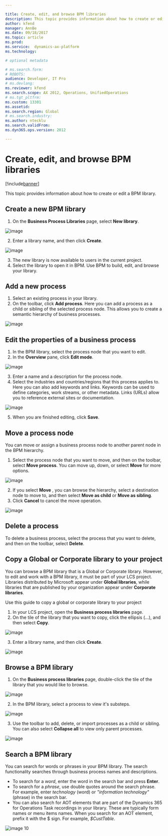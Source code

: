 ```yaml
---

title: Create, edit, and browse BPM libraries
description: This topic provides information about how to create or edit a BPM library and how to browse an existing library..
author: kfend
manager: AnnBe
ms.date: 09/18/2017
ms.topic: article
ms.prod: 
ms.service:  dynamics-ax-platform
ms.technology: 

# optional metadata

# ms.search.form: 
# ROBOTS: 
audience: Developer, IT Pro
# ms.devlang: 
ms.reviewer: kfend
ms.search.scope: AX 2012, Operations, UnifiedOperations
# ms.tgt_pltfrm: 
ms.custom: 13301
ms.assetid: 
ms.search.region: Global
# ms.search.industry: 
ms.author: ntecklu
ms.search.validFrom: 
ms.dyn365.ops.version: 2012

---
```

# Create, edit, and browse BPM libraries

[!include[banner](../includes/banner.md)]

This topic provides information about how to create or edit a BPM library.

## Create a new BPM library

1. On the **Business Process Libraries** page, select **New library**.

![image](https://github.com/ntecklu/Dynamics-365-Operations/blob/nahva-bpm-overview/dev-itpro/lifecycle-services/media/NEWBPM_BlogPost04-300x172.png "image")

2. Enter a library name, and then click **Create**.

![image](https://github.com/ntecklu/Dynamics-365-Operations/blob/nahva-bpm-overview/dev-itpro/lifecycle-services/media/NEWBPM_BlogPost05-300x188.png "image")

3. The new library is now available to users in the current project.
4. Select the library to open it in BPM. Use BPM to build, edit, and browse your library.

## Add a new process

1. Select an existing process in your library.
2. On the toolbar, click **Add process**. Here you can add a process as a child or sibling of the selected process node. This allows you to create a semantic hierarchy of business processes.

![image](https://github.com/ntecklu/Dynamics-365-Operations/blob/nahva-bpm-overview/dev-itpro/lifecycle-services/media/NEWBPM_BlogPost06.png "image")

## Edit the properties of a business process

1. In the BPM library, select the process node that you want to edit.
2. In the **Overview** pane, click **Edit mode**.

![image](https://github.com/ntecklu/Dynamics-365-Operations/blob/nahva-bpm-overview/dev-itpro/lifecycle-services/media/NEWBPM_BlogPost07.png "image")

3. Enter a name and a description for the process node.
4. Select the industries and countries/regions that this process applies to. Here you can also add keywords and links. Keywords can be used to define categories, work streams, or other metadata. Links (URLs) allow you to reference external sites or documentation.

![image](https://github.com/ntecklu/Dynamics-365-Operations/blob/nahva-bpm-overview/dev-itpro/lifecycle-services/media/NEWBPM_BlogPost08-194x300.png "image")

5. When you are finished editing, click **Save**.

## Move a process node

You can move or assign a business process node to another parent node in the BPM hierarchy.

1. Select the process node that you want to move, and then on the toolbar, select **Move process**. You can move up, down, or select **Move** for more options.

![image](https://github.com/ntecklu/Dynamics-365-Operations/blob/nahva-bpm-overview/dev-itpro/lifecycle-services/media/NEWBPM_BlogPost09.png "image")

2. If you select **Move** , you can browse the hierarchy, select a destination node to move to, and then select **Move as child** or **Move as sibling**. 
3. Click **Cancel** to cancel the move operation.

![image](https://github.com/ntecklu/Dynamics-365-Operations/blob/nahva-bpm-overview/dev-itpro/lifecycle-services/media/NEWBPM_BlogPost10.png "image")

## Delete a process

To delete a business process, select the process that you want to delete, and then on the toolbar, select **Delete**.

## Copy a Global or Corporate library to your project

You can browse a BPM library that is a Global or Corporate library. However, to edit and work with a BPM library, it must be part of your LCS project. Libraries distributed by Microsoft appear under **Global libraries**, while libraries that are published by your organization appear under **Corporate libraries**.

Use this guide to copy a global or corporate library to your project

1. In your LCS project, open the **Business process libraries** page.
2. On the tile of the library that you want to copy, click the ellipsis (…), and then select **Copy**.

![image](https://github.com/ntecklu/Dynamics-365-Operations/blob/nahva-bpm-overview/dev-itpro/lifecycle-services/media/NEWBPM_BlogPost11.png "image")

3. Enter a library name, and then click **Create**.

![image](https://github.com/ntecklu/Dynamics-365-Operations/blob/nahva-bpm-overview/dev-itpro/lifecycle-services/media/NEWBPM_BlogPost12.png "image")

## Browse a BPM library
1. On the **Business process libraries** page, double-click the tile of the library that you would like to browse.

![image](https://github.com/ntecklu/Dynamics-365-Operations/blob/nahva-bpm-overview/dev-itpro/lifecycle-services/media/1.PNG "image1")

2. In the BPM library, select a process to view it's substeps.

![image](https://github.com/ntecklu/Dynamics-365-Operations/blob/nahva-bpm-overview/dev-itpro/lifecycle-services/media/2.PNG "image2")

3. Use the toolbar to add, delete, or import processes as a child or sibling. You can also select **Collapse all** to view only parent processes. 

![image](https://github.com/ntecklu/Dynamics-365-Operations/blob/nahva-bpm-overview/dev-itpro/lifecycle-services/media/3.PNG "image3")

## Search a BPM library

You can search for words or phrases in your BPM library. The search functionality searches through business process names and descriptions.

- To search for a _word_, enter the word in the search bar and press **Enter**.
- To search for a _phrase_, use double quotes around the search phrase. For example, enter _technology_ (word) or _&quot;information technology&quot;_ (phrase) in the search bar.
- You can also search for AOT elements that are part of the Dynamics 365 for Operations Task recordings in your library. These are typically form names or menu items names. When you search for an AOT element, prefix it with the $ sign. For example, _$CustTable_.

![image 10](https://github.com/ntecklu/Dynamics-365-Operations/blob/nahva-bpm-overview/dev-itpro/lifecycle-services/media/searching.png "image10")
